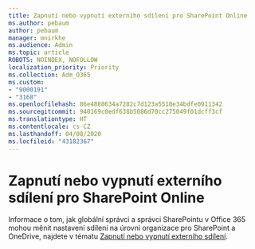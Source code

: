 ```yaml
---
title: Zapnutí nebo vypnutí externího sdílení pro SharePoint Online
ms.author: pebaum
author: pebaum
manager: mnirkhe
ms.audience: Admin
ms.topic: article
ROBOTS: NOINDEX, NOFOLLOW
localization_priority: Priority
ms.collection: Adm_O365
ms.custom:
- "9000191"
- "3168"
ms.openlocfilehash: 86e4888634a7282c7d123a5510e34bdfe0911342
ms.sourcegitcommit: 940169c0edf638b5086d70cc275049f01dcff3cf
ms.translationtype: HT
ms.contentlocale: cs-CZ
ms.lasthandoff: 04/08/2020
ms.locfileid: "43182367"
---
```

# <a name="turn-external-sharing-on-or-off-for-sharepoint-online"></a>Zapnutí nebo vypnutí externího sdílení pro SharePoint Online

Informace o tom, jak globální správci a správci SharePointu v Office 365 mohou měnit nastavení sdílení na úrovni organizace pro SharePoint a OneDrive, najdete v tématu [Zapnutí nebo vypnutí externího sdílení](https://docs.microsoft.com/sharepoint/turn-external-sharing-on-or-off).
